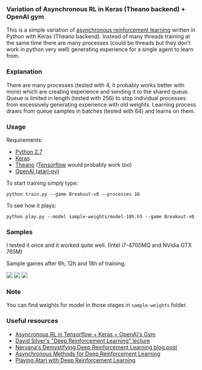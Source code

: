 ### Variation of Asynchronous RL in Keras (Theano backend) + OpenAI gym
This is a simple variation of [asynchronous reinforcement learning](http://arxiv.org/pdf/1602.01783v1.pdf) written in Python with Keras (Theano backend).
Instead of many threads training at the same time there are many processes (could be threads but they don't work in python very well) generating experience for a single agent to learn from. 

### Explanation
There are many processes (tested with 4, it probably works better with more) which are creating experience and sending it to the shared queue. Queue is limited in length (tested with 256) to stop individual processes from excessively generating experience with old weights. Learning process draws from queue samples in batches (tested with 64) and learns on them. 

### Usage
Requirements:
* [Python 2.7](https://www.python.org/downloads/release/python-2711/)
* [Keras](http://keras.io/)
* [Theano](http://deeplearning.net/software/theano/) ([Tensorflow](https://www.tensorflow.org/) would probably work too)
* [OpenAI (atari-py)](https://gym.openai.com/)

To start training simply type:
```
python train.py --game Breakout-v0 --processes 16
```
To see how it plays:
```
python play.py --model sample-weights/model-18h.h5 --game Breakout-v0
```

### Samples
I tested it once and it worked quite well. (Intel i7-4700MQ and NVidia GTX 765M)

Sample games after 6h, 12h and 18h of training.

![](https://raw.githubusercontent.com/Grzego/multiprocess-rl/master/resources/after-6h-training.gif?token=AFhQOQQq2JlswCS_p1XjU6WrKn3pQ4dvks5XbsV9wA%3D%3D)
![](https://raw.githubusercontent.com/Grzego/multiprocess-rl/master/resources/after-12h-training.gif?token=AFhQOXkCZbPO9SrOXXu5_3_-P0ftrfSsks5XbsWiwA%3D%3D)
![](https://raw.githubusercontent.com/Grzego/multiprocess-rl/master/resources/after-18h-training.gif?token=AFhQOR-kTbupToKnNRenZCWiBEtZBmvhks5XbsWjwA%3D%3D)

### Note
You can find weights for model in those stages in `sample-weights` folder.

### Useful resources
* [Asyncronous RL in Tensorflow + Keras + OpenAI's Gym](https://github.com/coreylynch/async-rl)
* [David Silver's "Deep Reinforcement Learning" lecture](http://videolectures.net/rldm2015_silver_reinforcement_learning/)
* [Nervana's Demystifying Deep Reinforcement Learning blog post](http://www.nervanasys.com/demystifying-deep-reinforcement-learning/)
* [Asynchronous Methods for Deep Reinforcement Learning](http://arxiv.org/pdf/1602.01783v1.pdf)
* [Playing Atari with Deep Reinforcement Learning](http://arxiv.org/pdf/1312.5602v1.pdf)
